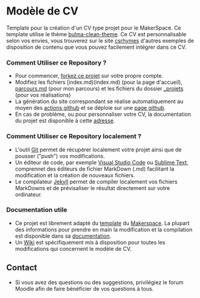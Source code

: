 # Modèle de CV

Template pour la création d'un CV type projet pour le MakerSpace. Ce template utilise le thème [bulma-clean-theme](https://github.com/chrisrhymes/bulma-clean-theme). Ce CV est personnalisable selon vos envies, vous trouverez sur le site [csrhymes](https://www.csrhymes.com/bulma-clean-theme/) d'autres exemples de disposition de contenu que vous pouvez facilement intégrer dans ce CV.

### Comment Utiliser ce Repository ?

- Pour commencer, [forkez ce projet](https://github.com/unilasalle-amiens/modele-de-cv/fork) sur votre propre compte.
- Modifiez les fichiers [index.md)(index.md) (pour la page d'accueil), [parcours.md](parcours.md) (pour mon parcours) et les fichiers du dossier [_projets](_projets) (pour vos réalisations)
- La génération du site correspondant se réalise automatiquement au moyen des [actions github](https://github.com/unilasalle-amiens/modele-de-cv/actions) et se déploie sur une [page github](https://github.com/unilasalle-amiens/modele-de-cv/settings/pages).
- En cas de problème, ou pour personnaliser votre CV, la documentation du projet est disponible à cette [adresse](https://www.csrhymes.com/bulma-clean-theme/docs/).

### Comment Utiliser ce Repository localement ?
- L'outil [Git](https://git-scm.com/book/en/v2/Getting-Started-Installing-Git) permet de récupérer localement votre projet ainsi que de pousser ("push") vos modifications.
- Un éditeur de code, par exemple [Visual Studio Code](https://code.visualstudio.com/) ou [Sublime Text](https://www.sublimetext.com/), comprennet des éditeurs de fichier MarkDown (.md) facilitant la modification et la création de nouveaux fichiers.
- Le compilateur [Jekyll](https://jekyllrb.com/docs/) permet de compiler localement vos fichiers MarkDowns et de prévisaliser le résultat directement sur votre ordinateur.

### Documentation utile
* Ce projet est librement adapté du [template](https://github.com/Makerspace-Amiens/template-project) du [Makerspace](https://github.com/Makerspace-Amiens/template-project). La plupart des informations pour prendre en main la modification et la compilation est disponible dans sa [documentation](https://makerspace-amiens.fr/template-project/).
* Un [Wiki](https://github.com/unilasalle-amiens/modele-de-cv/wiki) est spécifiquement mis à disposition pour toutes les modifications qui concernent le modèle de CV.

## Contact
* Si vous avez des questions ou des suggestions, privilégiez le forum Moodle afin de faire bénéficier de vos questions à tous.
